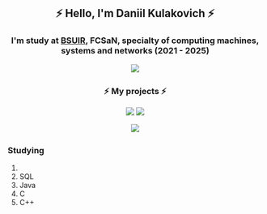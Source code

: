 <div align="center">
    <h2> ⚡️ Hello, I'm Daniil Kulakovich ⚡️ </h2>
    <h3> I'm study at <a href="https://www.bsuir.by">BSUIR</a>, FCSaN, specialty of computing machines, systems and networks (2021 - 2025) </h3>
</div>
<div>
    <p align="center">
        <img src="https://github-readme-stats.vercel.app/api/top-langs/?username=DanikKul&layout=compact&theme=onedark&langs_count=6&hide_border=true)">
    </p>
</div>
<div>
    <h3 align="center">⚡️ My projects ⚡️</h3>
    <p align="center">
        <a href="https://github.com/DanikKul/RotMac"><img src="https://github-readme-stats.vercel.app/api/pin/?username=DanikKul&repo=RotMac&theme=onedark&hide_border=true"></a>
        <a href="https://github.com/DanikKul/Tic-Tac-Toe"><img src="https://github-readme-stats.vercel.app/api/pin/?username=DanikKul&repo=Tic-Tac-Toe&theme=onedark&hide_border=true"></a>
    </p>
    <p align="center">
        <a href="https://github.com/DanikKul/Hanoi-in-Console"><img src="https://github-readme-stats.vercel.app/api/pin/?username=DanikKul&repo=Hanoi-in-Console&theme=onedark&hide_border=true"></a>
    </p>
</div>
<h3>Studying</h3>

<ol> 
    <li> <img width="30px" ,src="python_image.png"> </li>
    <li> SQL </li>
    <li> Java </li>
    <li> C </li>
    <li> C++ </li>
</ol>
